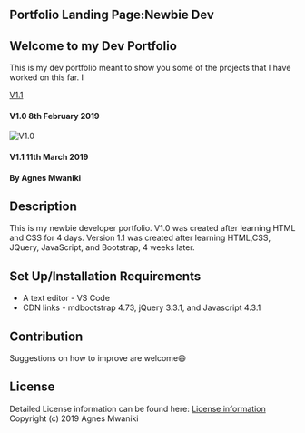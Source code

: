 ## Portfolio Landing Page:Newbie Dev
## Welcome to my Dev Portfolio
This is my dev portfolio meant to show you some of the projects that I have worked on this far. I

[V1.1]()

#### V1.0 8th February 2019
![V1.0](/porfolio-landing-page/images/V1.0.gif)
#### V1.1 11th March 2019

#### By Agnes Mwaniki

## Description
This is my newbie developer portfolio. V1.0 was created after learning HTML and CSS for 4 days. Version 1.1 was created after learning HTML,CSS, JQuery, JavaScript, and Bootstrap, 4 weeks later.

## Set Up/Installation Requirements
* A text editor - VS Code
* CDN links - mdbootstrap 4.73, jQuery 3.3.1, and Javascript 4.3.1

## Contribution

Suggestions on how to improve are welcome:smile:

## License
Detailed License information can be found here: [License information](LICENSE.md) Copyright (c) 2019 Agnes Mwaniki
